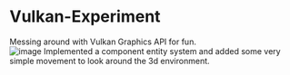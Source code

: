 # Vulkan-Experiment
Messing around with Vulkan Graphics API for fun. <br />
![image](https://user-images.githubusercontent.com/76916678/234704077-d6925cb8-b8f6-40a8-b655-599933a51e0c.png)
Implemented a component entity system and added some very simple movement to look around the 3d environment.
